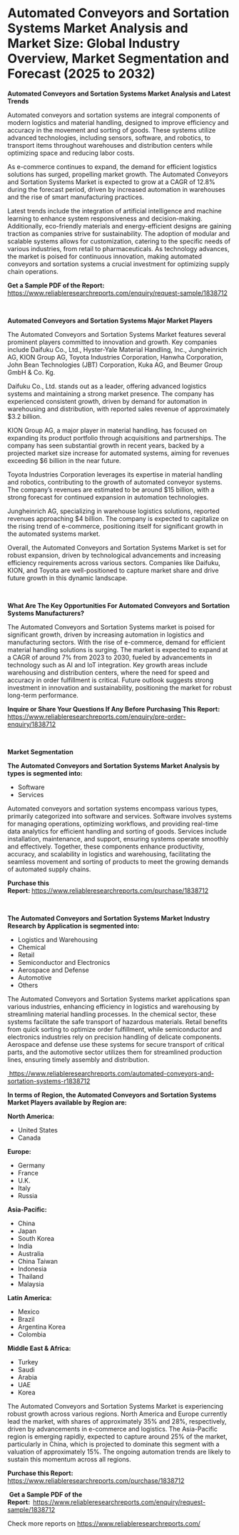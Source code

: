 <p><h1>Automated Conveyors and Sortation Systems Market Analysis and Market Size: Global Industry Overview, Market Segmentation and Forecast (2025 to 2032)</h1></p><p><strong>Automated Conveyors and Sortation Systems Market Analysis and Latest Trends</strong></p>
<p><p>Automated conveyors and sortation systems are integral components of modern logistics and material handling, designed to improve efficiency and accuracy in the movement and sorting of goods. These systems utilize advanced technologies, including sensors, software, and robotics, to transport items throughout warehouses and distribution centers while optimizing space and reducing labor costs. </p><p>As e-commerce continues to expand, the demand for efficient logistics solutions has surged, propelling market growth. The Automated Conveyors and Sortation Systems Market is expected to grow at a CAGR of 12.8% during the forecast period, driven by increased automation in warehouses and the rise of smart manufacturing practices. </p><p>Latest trends include the integration of artificial intelligence and machine learning to enhance system responsiveness and decision-making. Additionally, eco-friendly materials and energy-efficient designs are gaining traction as companies strive for sustainability. The adoption of modular and scalable systems allows for customization, catering to the specific needs of various industries, from retail to pharmaceuticals. As technology advances, the market is poised for continuous innovation, making automated conveyors and sortation systems a crucial investment for optimizing supply chain operations.</p></p>
<p><strong>Get a Sample PDF of the Report:&nbsp;</strong> <a href="https://www.reliableresearchreports.com/enquiry/request-sample/1838712?utm_campaign=2279&utm_medium=2&utm_source=Github&utm_content=ia&utm_term=12042025&utm_id=automated-conveyors-and-sortation-systems">https://www.reliableresearchreports.com/enquiry/request-sample/1838712</a></p>
<p>&nbsp;</p>
<p><strong>Automated Conveyors and Sortation Systems Major Market Players</strong></p>
<p><p>The Automated Conveyors and Sortation Systems Market features several prominent players committed to innovation and growth. Key companies include Daifuku Co., Ltd., Hyster-Yale Material Handling, Inc., Jungheinrich AG, KION Group AG, Toyota Industries Corporation, Hanwha Corporation, John Bean Technologies (JBT) Corporation, Kuka AG, and Beumer Group GmbH & Co. Kg.</p><p>Daifuku Co., Ltd. stands out as a leader, offering advanced logistics systems and maintaining a strong market presence. The company has experienced consistent growth, driven by demand for automation in warehousing and distribution, with reported sales revenue of approximately $3.2 billion.</p><p>KION Group AG, a major player in material handling, has focused on expanding its product portfolio through acquisitions and partnerships. The company has seen substantial growth in recent years, backed by a projected market size increase for automated systems, aiming for revenues exceeding $6 billion in the near future.</p><p>Toyota Industries Corporation leverages its expertise in material handling and robotics, contributing to the growth of automated conveyor systems. The company’s revenues are estimated to be around $15 billion, with a strong forecast for continued expansion in automation technologies.</p><p>Jungheinrich AG, specializing in warehouse logistics solutions, reported revenues approaching $4 billion. The company is expected to capitalize on the rising trend of e-commerce, positioning itself for significant growth in the automated systems market.</p><p>Overall, the Automated Conveyors and Sortation Systems Market is set for robust expansion, driven by technological advancements and increasing efficiency requirements across various sectors. Companies like Daifuku, KION, and Toyota are well-positioned to capture market share and drive future growth in this dynamic landscape.</p></p>
<p>&nbsp;</p>
<p><strong>What Are The Key Opportunities For Automated Conveyors and Sortation Systems Manufacturers?</strong></p>
<p><p>The Automated Conveyors and Sortation Systems market is poised for significant growth, driven by increasing automation in logistics and manufacturing sectors. With the rise of e-commerce, demand for efficient material handling solutions is surging. The market is expected to expand at a CAGR of around 7% from 2023 to 2030, fueled by advancements in technology such as AI and IoT integration. Key growth areas include warehousing and distribution centers, where the need for speed and accuracy in order fulfillment is critical. Future outlook suggests strong investment in innovation and sustainability, positioning the market for robust long-term performance.</p></p>
<p><strong>Inquire or Share Your Questions If Any Before Purchasing This Report:</strong> <a href="https://www.reliableresearchreports.com/enquiry/pre-order-enquiry/1838712?utm_campaign=2279&utm_medium=2&utm_source=Github&utm_content=ia&utm_term=12042025&utm_id=automated-conveyors-and-sortation-systems">https://www.reliableresearchreports.com/enquiry/pre-order-enquiry/1838712</a></p>
<p>&nbsp;</p>
<p><strong>Market Segmentation</strong></p>
<p><strong>The Automated Conveyors and Sortation Systems Market Analysis by types is segmented into:</strong></p>
<p><ul><li>Software</li><li>Services</li></ul></p>
<p><p>Automated conveyors and sortation systems encompass various types, primarily categorized into software and services. Software involves systems for managing operations, optimizing workflows, and providing real-time data analytics for efficient handling and sorting of goods. Services include installation, maintenance, and support, ensuring systems operate smoothly and effectively. Together, these components enhance productivity, accuracy, and scalability in logistics and warehousing, facilitating the seamless movement and sorting of products to meet the growing demands of automated supply chains.</p></p>
<p><strong>Purchase this Report:&nbsp;</strong><a href="https://www.reliableresearchreports.com/purchase/1838712?utm_campaign=2279&utm_medium=2&utm_source=Github&utm_content=ia&utm_term=12042025&utm_id=automated-conveyors-and-sortation-systems">https://www.reliableresearchreports.com/purchase/1838712</a></p>
<p>&nbsp;</p>
<p><strong>The Automated Conveyors and Sortation Systems Market Industry Research by Application is segmented into:</strong></p>
<p><ul><li>Logistics and Warehousing</li><li>Chemical</li><li>Retail</li><li>Semiconductor and Electronics</li><li>Aerospace and Defense</li><li>Automotive</li><li>Others</li></ul></p>
<p><p>The Automated Conveyors and Sortation Systems market applications span various industries, enhancing efficiency in logistics and warehousing by streamlining material handling processes. In the chemical sector, these systems facilitate the safe transport of hazardous materials. Retail benefits from quick sorting to optimize order fulfillment, while semiconductor and electronics industries rely on precision handling of delicate components. Aerospace and defense use these systems for secure transport of critical parts, and the automotive sector utilizes them for streamlined production lines, ensuring timely assembly and distribution.</p></p>
<p><a href="https://www.reliableresearchreports.com/automated-conveyors-and-sortation-systems-r1838712?utm_campaign=2279&utm_medium=2&utm_source=Github&utm_content=ia&utm_term=12042025&utm_id=automated-conveyors-and-sortation-systems">&nbsp;https://www.reliableresearchreports.com/automated-conveyors-and-sortation-systems-r1838712</a></p>
<p><strong>In terms of Region, the Automated Conveyors and Sortation Systems Market Players available by Region are:</strong></p>
<p>
    <p> <strong> North America: </strong>
        <ul>
            <li>United States</li>
            <li>Canada</li>
        </ul>
        </p> 
    <p> <strong> Europe: </strong>
        <ul>
            <li>Germany</li>
            <li>France</li>
            <li>U.K.</li>
            <li>Italy</li>
            <li>Russia</li>
        </ul>
        </p> 
    <p> <strong> Asia-Pacific: </strong>
        <ul>
            <li>China</li>
            <li>Japan</li>
            <li>South Korea</li>
            <li>India</li>
            <li>Australia</li>
            <li>China Taiwan</li>
            <li>Indonesia</li>
            <li>Thailand</li>
            <li>Malaysia</li>
        </ul>
        </p> 
    <p> <strong> Latin America: </strong>
        <ul>
            <li>Mexico</li>
            <li>Brazil</li>
            <li>Argentina Korea</li>
            <li>Colombia</li>
        </ul>
        </p> 
    <p> <strong> Middle East & Africa: </strong>
        <ul>
            <li>Turkey</li>
            <li>Saudi</li>
            <li>Arabia</li>
            <li>UAE</li>
            <li>Korea</li>
        </ul>
    </p>
    </p>
<p><p>The Automated Conveyors and Sortation Systems Market is experiencing robust growth across various regions. North America and Europe currently lead the market, with shares of approximately 35% and 28%, respectively, driven by advancements in e-commerce and logistics. The Asia-Pacific region is emerging rapidly, expected to capture around 25% of the market, particularly in China, which is projected to dominate this segment with a valuation of approximately 15%. The ongoing automation trends are likely to sustain this momentum across all regions.</p></p>
<p><strong>Purchase this Report: </strong><a href="https://www.reliableresearchreports.com/purchase/1838712?utm_campaign=2279&utm_medium=2&utm_source=Github&utm_content=ia&utm_term=12042025&utm_id=automated-conveyors-and-sortation-systems">https://www.reliableresearchreports.com/purchase/1838712</a></p>
<p>&nbsp;<strong>Get a Sample PDF of the Report:&nbsp;&nbsp;</strong><a href="https://www.reliableresearchreports.com/enquiry/request-sample/1838712?utm_campaign=2279&utm_medium=2&utm_source=Github&utm_content=ia&utm_term=12042025&utm_id=automated-conveyors-and-sortation-systems">https://www.reliableresearchreports.com/enquiry/request-sample/1838712</a></p>
<p><strong></strong></p>
<p>Check more reports on <a href="https://www.reliableresearchreports.com/?utm_campaign=2279&utm_medium=2&utm_source=Github&utm_content=ia&utm_term=12042025&utm_id=automated-conveyors-and-sortation-systems">https://www.reliableresearchreports.com/</a></p>